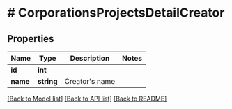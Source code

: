# # CorporationsProjectsDetailCreator

## Properties

Name | Type | Description | Notes
------------ | ------------- | ------------- | -------------
**id** | **int** |  |
**name** | **string** | Creator&#39;s name |

[[Back to Model list]](../../README.md#models) [[Back to API list]](../../README.md#endpoints) [[Back to README]](../../README.md)
